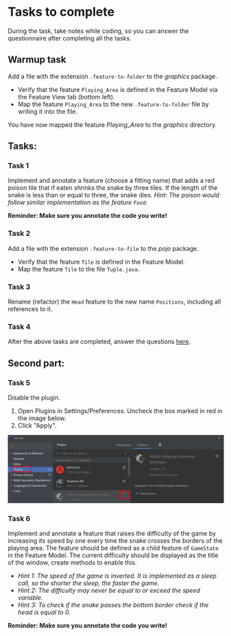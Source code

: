 # Tasks to complete

During the task, take notes while coding, so you can answer the questionnaire after completing all the tasks.

## Warmup task

Add a file with the extension `.feature-to-folder` to the *graphics* package.
* Verify that the feature `Playing_Area` is defined in the Feature Model via the Feature View tab (bottom left).
* Map the feature `Playing_Area` to the new `.feature-to-folder` file by writing it into the file.

You have now mapped the feature *Playing_Area* to the *graphics* directory.

## Tasks:

### Task 1

Implement and annotate a feature (choose a fitting name) that adds a red poison tile that if eaten shrinks the snake
by three tiles. If the length of the snake is less than or equal to three, the snake dies. *Hint: The poison would 
follow similar implementation as the feature `Food`.*

**Reminder: Make sure you annotate the code you write!**

### Task 2

Add a file with the extension `.feature-to-file` to the *pojo* package.
* Verify that the feature `Tile` is defined in the Feature Model.
* Map the feature `Tile` to the file `Tuple.java`.

### Task 3

Rename (refactor) the `Head` feature to the new name `Positions`, including all references to it.

### Task 4

After the above tasks are completed, answer the questions [here](https://forms.gle/xWZdGAT9wo6xygov7).

## Second part:

### Task 5

Disable the plugin.
1. Open Plugins in Settings/Preferences. Uncheck the box marked in red in the image below.
2. Click "Apply".
       
![](enable.png)

### Task 6

Implement and annotate a feature that raises the difficulty of the game by increasing its speed by one every time the
snake crosses the borders of the playing area. The feature should be defined as a child feature of `GameState` in the
Feature Model. The current difficulty should be displayed as the title of the window, create methods to enable this.
* *Hint 1: The speed of the game is inverted. It is implemented as a sleep call, so the shorter the sleep, the faster the game.*
* *Hint 2: The difficulty may never be equal to or exceed the speed variable.*
* *Hint 3: To check if the snake passes the bottom border check if the head is equal to 0.*

**Reminder: Make sure you annotate the code you write!** 
